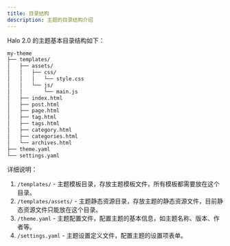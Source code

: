 ```yaml
---
title: 目录结构
description: 主题的目录结构介绍
---
```


Halo 2.0 的主题基本目录结构如下：

```bash title="~/halo-next/themes/my-theme"
my-theme
├── templates/
│   ├── assets/
│   │   ├── css/
│   │   │   └── style.css
│   │   └── js/
│   │       └── main.js
│   ├── index.html
│   ├── post.html
│   ├── page.html
│   ├── tag.html
│   ├── tags.html
│   ├── category.html
│   ├── categories.html
│   └── archives.html
├── theme.yaml
└── settings.yaml
```

详细说明：

1. `/templates/` - 主题模板目录，存放主题模板文件，所有模板都需要放在这个目录。
2. `/templates/assets/` - 主题静态资源目录，存放主题的静态资源文件，目前静态资源文件只能放在这个目录。
3. `/theme.yaml` - 主题配置文件，配置主题的基本信息，如主题名称、版本、作者等。
4. `/settings.yaml` - 主题设置定义文件，配置主题的设置项表单。
